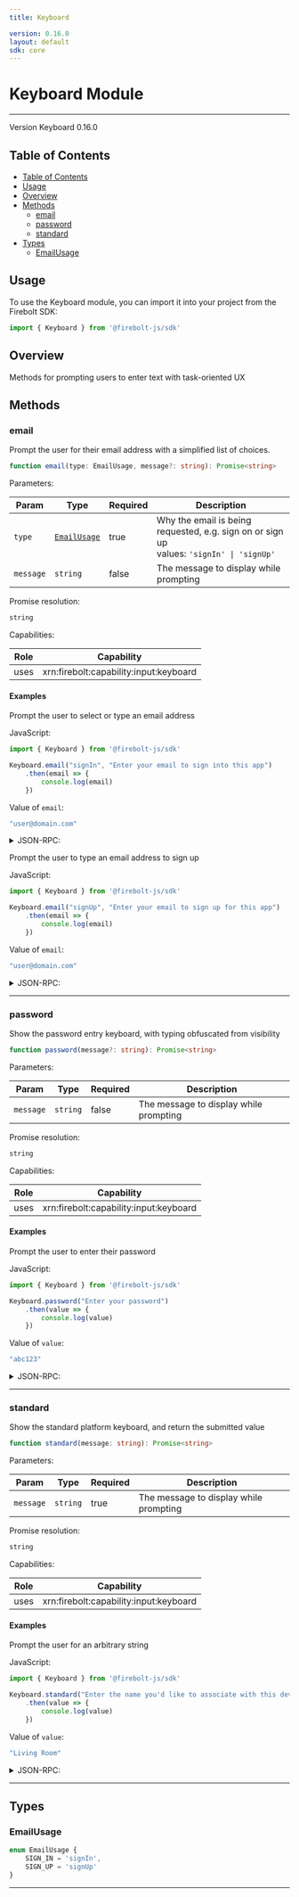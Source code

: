 ```yaml
---
title: Keyboard

version: 0.16.0
layout: default
sdk: core
---
```


# Keyboard Module
---
Version Keyboard 0.16.0

## Table of Contents
   - [Table of Contents](#table-of-contents)
   - [Usage](#usage)
   - [Overview](#overview)
   - [Methods](#methods)
     - [email](#email)
     - [password](#password)
     - [standard](#standard)
   - [Types](#types)
     - [EmailUsage](#emailusage)



## Usage
To use the Keyboard module, you can import it into your project from the Firebolt SDK:

```javascript
import { Keyboard } from '@firebolt-js/sdk'
```


## Overview
 Methods for prompting users to enter text with task-oriented UX

## Methods

### email

Prompt the user for their email address with a simplified list of choices.

```typescript
function email(type: EmailUsage, message?: string): Promise<string>
```

Parameters:

| Param                  | Type                 | Required                 | Description                 |
| ---------------------- | -------------------- | ------------------------ | ----------------------- |
| `type` | [`EmailUsage`](#emailusage) | true | Why the email is being requested, e.g. sign on or sign up <br/>values: `'signIn' \| 'signUp'` |
| `message` | `string` | false | The message to display while prompting  |


Promise resolution:

```typescript
string
```

Capabilities:

| Role                  | Capability                 |
| --------------------- | -------------------------- |
| uses | xrn:firebolt:capability:input:keyboard |


#### Examples


Prompt the user to select or type an email address

JavaScript:

```javascript
import { Keyboard } from '@firebolt-js/sdk'

Keyboard.email("signIn", "Enter your email to sign into this app")
    .then(email => {
        console.log(email)
    })
```

Value of `email`:

```javascript
"user@domain.com"
```
<details markdown="1" >
<summary>JSON-RPC:</summary>
Request:

```json
{
	"jsonrpc": "2.0",
	"id": 1,
	"method": "Keyboard.email",
	"params": {
		"type": "signIn",
		"message": "Enter your email to sign into this app"
	}
}
```

Response:

```json
{
	"jsonrpc": "2.0",
	"id": 1,
	"result": "user@domain.com"
}
```
</details>

Prompt the user to type an email address to sign up

JavaScript:

```javascript
import { Keyboard } from '@firebolt-js/sdk'

Keyboard.email("signUp", "Enter your email to sign up for this app")
    .then(email => {
        console.log(email)
    })
```

Value of `email`:

```javascript
"user@domain.com"
```
<details markdown="1" >
<summary>JSON-RPC:</summary>
Request:

```json
{
	"jsonrpc": "2.0",
	"id": 1,
	"method": "Keyboard.email",
	"params": {
		"type": "signUp",
		"message": "Enter your email to sign up for this app"
	}
}
```

Response:

```json
{
	"jsonrpc": "2.0",
	"id": 1,
	"result": "user@domain.com"
}
```
</details>


---

### password

Show the password entry keyboard, with typing obfuscated from visibility

```typescript
function password(message?: string): Promise<string>
```

Parameters:

| Param                  | Type                 | Required                 | Description                 |
| ---------------------- | -------------------- | ------------------------ | ----------------------- |
| `message` | `string` | false | The message to display while prompting  |


Promise resolution:

```typescript
string
```

Capabilities:

| Role                  | Capability                 |
| --------------------- | -------------------------- |
| uses | xrn:firebolt:capability:input:keyboard |


#### Examples


Prompt the user to enter their password

JavaScript:

```javascript
import { Keyboard } from '@firebolt-js/sdk'

Keyboard.password("Enter your password")
    .then(value => {
        console.log(value)
    })
```

Value of `value`:

```javascript
"abc123"
```
<details markdown="1" >
<summary>JSON-RPC:</summary>
Request:

```json
{
	"jsonrpc": "2.0",
	"id": 1,
	"method": "Keyboard.password",
	"params": {
		"message": "Enter your password"
	}
}
```

Response:

```json
{
	"jsonrpc": "2.0",
	"id": 1,
	"result": "abc123"
}
```
</details>


---

### standard

Show the standard platform keyboard, and return the submitted value

```typescript
function standard(message: string): Promise<string>
```

Parameters:

| Param                  | Type                 | Required                 | Description                 |
| ---------------------- | -------------------- | ------------------------ | ----------------------- |
| `message` | `string` | true | The message to display while prompting  |


Promise resolution:

```typescript
string
```

Capabilities:

| Role                  | Capability                 |
| --------------------- | -------------------------- |
| uses | xrn:firebolt:capability:input:keyboard |


#### Examples


Prompt the user for an arbitrary string

JavaScript:

```javascript
import { Keyboard } from '@firebolt-js/sdk'

Keyboard.standard("Enter the name you'd like to associate with this device")
    .then(value => {
        console.log(value)
    })
```

Value of `value`:

```javascript
"Living Room"
```
<details markdown="1" >
<summary>JSON-RPC:</summary>
Request:

```json
{
	"jsonrpc": "2.0",
	"id": 1,
	"method": "Keyboard.standard",
	"params": {
		"message": "Enter the name you'd like to associate with this device"
	}
}
```

Response:

```json
{
	"jsonrpc": "2.0",
	"id": 1,
	"result": "Living Room"
}
```
</details>


---



## Types

### EmailUsage



```typescript
enum EmailUsage {
	SIGN_IN = 'signIn',
	SIGN_UP = 'signUp'
}

```



---
